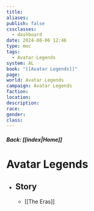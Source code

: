 ```yaml
---
title: 
aliases: 
publish: false
cssclasses:
  - dashboard
date: 2024-08-06 12:46
type: moc
tags:
  - Avatar-Legends
system: AL
book: "[[Avatar Legends]]"
page: 
world: Avatar Legends
campaign: Avatar Legends
faction: 
location: 
description: 
race: 
gender: 
class:
---
```

##### Back: [[index|Home]]

# Avatar Legends
- ## Story
	- [[The Eras]]


